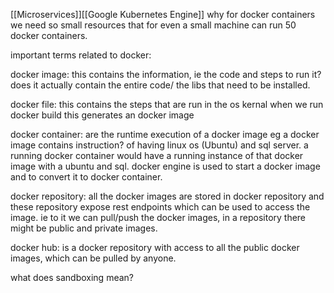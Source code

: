 [[Microservices]][[Google Kubernetes Engine]]
why for docker containers we need so small resources that for even a small machine can run 50 docker containers.

important terms related to docker:

docker image: 
this contains the information, ie the code and steps to run it? 
does it actually contain the entire code/ the libs that need to be installed. 

docker file:
this contains the steps that are run in the os kernal when we run docker build
this generates an docker image

docker container:
are the runtime execution of a docker image
eg a docker image contains instruction? of having linux os (Ubuntu) and sql server.
a running docker container would have a running instance of that docker image with a ubuntu and sql. docker engine is used to start a docker image and to convert it to docker container.


docker repository:
all the docker images are stored in docker repository and these repository expose rest endpoints which can be used to access the image. ie to it we can pull/push the docker images, in a repository there might be public and private images.

docker hub:
is a docker repository with access to all the public docker images, which can be pulled by anyone.




what does sandboxing mean?